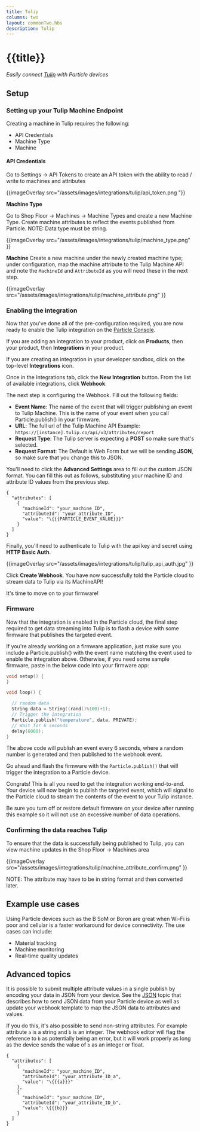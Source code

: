 ```yaml
---
title: Tulip
columns: two
layout: commonTwo.hbs
description: Tulip
---
```


# {{title}}

*Easily connect [Tulip](https://tulip.co/) with Particle devices*

## Setup

### Setting up your Tulip Machine Endpoint

Creating a machine in Tulip requires the following:

* API Credentials
* Machine Type
* Machine

#### API Credentials

Go to Settings &rarr; API Tokens to create an API token with the ability to read / write to machines and attributes

{{imageOverlay src="/assets/images/integrations/tulip/api_token.png "}}

**Machine Type**

Go to Shop Floor &rarr; Machines &rarr; Machine Types and create a new Machine Type. Create machine attributes to reflect the events published from Particle. NOTE: Data type must be string. 

{{imageOverlay src="/assets/images/integrations/tulip/machine_type.png" }}

**Machine**
Create a new machine under the newly created machine type; under configuration, map the machine attribute to the Tulip Machine API and note the `MachineId` and `AttributeId` as you will need these in the next step.

{{imageOverlay src="/assets/images/integrations/tulip/machine_attribute.png" }}


### Enabling the integration

Now that you've done all of the pre-configuration required, you are now ready to enable the Tulip integration on the [Particle Console](https://console.particle.io/).

If you are adding an integration to your product, click on **Products**, then your product, then **Integrations** in your product.

If you are creating an integration in your developer sandbox, click on the top-level **Integrations** icon.

Once in the Integrations tab, click the **New Integration** button. From the list of available integrations, click **Webhook**.


The next step is configuring the Webhook. Fill out the following fields:

* **Event Name**: The name of the event that will trigger publishing an event to Tulip Machine. This is the name of your event when you call Particle.publish() in your firmware.
* **URL**: The full url of the Tulip Machine API Example: `https://[instance].tulip.co/api/v3/attributes/report`
* **Request Type**: The Tulip server is expecting a **POST** so make sure that's selected.
* **Request Format**: The Default is Web Form but we will be sending **JSON**, so make sure that you change this to JSON.


You'll need to click the **Advanced Settings** area to fill out the custom JSON format. You can fill this out as follows, substituting your machine ID and attribute ID values from the previous step.

```
{
  "attributes": [
    {
      "machineId": "your_machine_ID",
      "attributeId": "your_attribute_ID",
      "value": "\{{{PARTICLE_EVENT_VALUE}}}"
    }
  ]
}
```

Finally, you'll need to authenticate to Tulip with the api key and secret using **HTTP Basic Auth**.

{{imageOverlay src="/assets/images/integrations/tulip/tulip_api_auth.jpg" }}



Click **Create Webhook**. You have now successfully told the Particle cloud to stream data to Tulip via its MachineAPI!

It's time to move on to your firmware!

### Firmware

Now that the integration is enabled in the Particle cloud, the final step required to get data streaming into Tulip is to flash a device with some firmware that publishes the targeted event.

If you're already working on a firmware application, just make sure you include a Particle.publish() with the event name matching the event used to enable the integration above. Otherwise, if you need some sample firmware, paste in the below code into your firmware app:

```cpp
void setup() {
}

void loop() {

  // random data
  String data = String((rand()%100)+1); 
  // Trigger the integration
  Particle.publish("temperature", data, PRIVATE);
  // Wait for 6 seconds
  delay(6000);
}
```

The above code will publish an event every 6 seconds, where a random number is generated and then published to the webhook event.

Go ahead and flash the firmware with the `Particle.publish()` that will trigger the integration to a Particle device.

Congrats! This is all you need to get the integration working end-to-end. Your device will now begin to publish the targeted event, which will signal to the Particle cloud to stream the contents of the event to your Tulip instance.

Be sure you turn off or restore default firmware on your device after running this example so it will not use an excessive number of data operations.

### Confirming the data reaches Tulip

To ensure that the data is successfully being published to Tulip, you can view machine updates in the Shop Floor &rarr; Machines area

{{imageOverlay src="/assets/images/integrations/tulip/machine_attribute_confirm.png" }}

NOTE: The attribute may have to be in string format and then converted later.

## Example use cases

Using Particle devices such as the B SoM or Boron are great when Wi-Fi is poor and cellular is a faster workaround for device connectivity. The use cases can include:

* Material tracking
* Machine monitoring
* Real-time quality updates

## Advanced topics

It is possible to submit multiple attribute values in a single publish by encoding your data in JSON from your device. See the [JSON](/firmware/best-practices/json/) topic that describes how to send JSON data from your Particle device as well as update your webhook template to map the JSON data to attributes and values.

If you do this, it's also possible to send non-string attributes. For example attribute `a` is a string and `b` is an integer. The webhook editor will flag the reference to `b` as potentially being an error, but it will work properly as long as the device sends the value of `b` as an integer or float.

```
{
  "attributes": [
    {
      "machineId": "your_machine_ID",
      "attributeId": "your_attribute_ID_a",
      "value": "\{{{a}}}"
    },
    {
      "machineId": "your_machine_ID",
      "attributeId": "your_attribute_ID_b",
      "value": \{{{b}}}
    }
  ]
}
```
